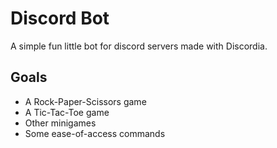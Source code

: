 # Discord Bot

A simple fun little bot for discord servers made with Discordia.

## Goals

* A Rock-Paper-Scissors game
* A Tic-Tac-Toe game
* Other minigames
* Some ease-of-access commands
